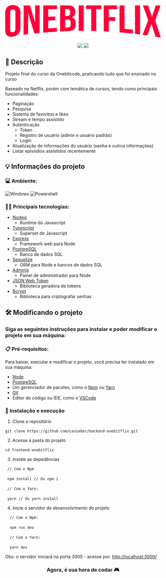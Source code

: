 <img src="./public/onebitflix.svg"> 
<p align="center">
  <img src="http://img.shields.io/static/v1?label=STATUS&message=EM%20DESENVOLVIMENTO&color=GREEN&style=for-the-badge"/>
  <img height="30" src="https://img.shields.io/badge/Made%20for-VSCode-1f425f.svg"/>
</p>

## 💭 Descrição

<p>Projeto final do curso da Onebitcode, praticando tudo que foi ensinado no curso</p>
<p>Baseado na Netflix, porém com temática de cursos, tendo como principais funcionalidades:</p>

  - Paginação
  - Pesquisa
  - Sistema de favoritos e likes
  - Stream e tempo assistido
  - Autenticação
    - Token
    - Registro de usuário (admin e usuário padrão)
    - Login
  - Atualização de informações do usuário (senha e outros informações)
  - Listar episódios assistidos recentemente

## 💡 Informações do projeto

### 💻 Ambiente: 
![Windows](https://img.shields.io/badge/Windows-0078D6?style=for-the-badge&logo=windows&logoColor=white)
![Powershell](https://img.shields.io/badge/Powershell-2CA5E0?style=for-the-badge&logo=powershell&logoColor=white)

### 👨‍💻 Principais tecnologias:

- [Nodejs](https://nodejs.org/en/)
  - Runtime do Javascript
- [Typescript](https://www.typescriptlang.org/)
  - Superset de Javascript
- [Express](https://expressjs.com/pt-br/)
  - Framework web para Node
- [PostgreSQL](https://www.postgresql.org/) 
  - Banco de dados SQL
- [Sequelize](https://sequelize.org/) 
  - ORM para Node e bancos de dados SQL
- [Adminjs](https://adminjs.co/) 
  - Painel de administrador para Node
- [JSON Web Token](https://jwt.io/) 
  - Biblioteca geradora de tokens
- [Bcrypt](https://www.npmjs.com/package/bcrypt)
  - Biblioteca para criptografar senhas

## 🛠️ Modificando o projeto

### Siga as seguintes instruções para instalar e poder modificar o projeto em sua máquina:

### 📋 Pré-requisitos:

Para baixar, executar e modificar o projeto, você precisa ter instalado em sua máquina: 
* [Node](https://nodejs.org/en/)
* [PostgreSQL](https://www.postgresql.org/download/)
* Um gerenciador de pacotes, como o [Npm](https://nodejs.org/en/) ou [Yarn](https://classic.yarnpkg.com/lang/en/docs/install/)
* [Git](https://git-scm.com/downloads)
* Editor de código ou IDE, como o [VSCode](https://code.visualstudio.com/Download)

### 🔧 Instalação e execução

1. Clone o repositório
```
git clone https://github.com/Levieber/backend-onebitflix.git
```
2. Acesse a pasta do projeto
```
cd frontend-onebitflix
```
3. Instale as depedências
```
 // Com o Npm

 npm install // Ou npm i
 
 // Com o Yarn:
 
 yarn // Ou yarn install
```
4. Inicie o servidor de desenvolvimento do projeto
```
  // Com o Npm:
  
  npm run dev
  
  // Com o Yarn:
  
  yarn dev
```

Obs: o servidor iniciará na porta 3000 - acesse por: <http://localhost:3000/>

<h3 align="center">Agora, é sua hora de codar 🎮</h3>
